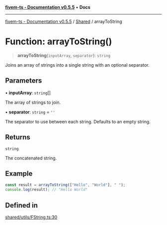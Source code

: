 [**fivem-ts - Documentation v0.5.5**](../../../README.md) • **Docs**

***

[fivem-ts - Documentation v0.5.5](../../../README.md) / [Shared](../README.md) / arrayToString

# Function: arrayToString()

> **arrayToString**(`inputArray`, `separator`): `string`

Joins an array of strings into a single string with an optional separator.

## Parameters

• **inputArray**: `string`[]

The array of strings to join.

• **separator**: `string` = `''`

The separator to use between each string. Defaults to an empty string.

## Returns

`string`

The concatenated string.

## Example

```ts
const result = arrayToString(["Hello", "World"], " ");
console.log(result); // "Hello World"
```

## Defined in

[shared/utils/FString.ts:30](https://github.com/Purpose-Dev/fivem-ts/blob/main/src/shared/utils/FString.ts#L30)

